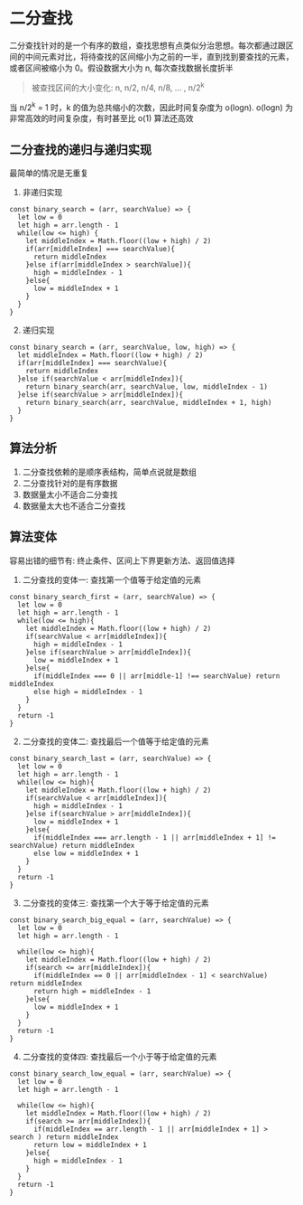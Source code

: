 # 二分查找
二分查找针对的是一个有序的数组，查找思想有点类似分治思想。每次都通过跟区间的中间元素对比，将待查找的区间缩小为之前的一半，直到找到要查找的元素，或者区间被缩小为 0。假设数据大小为 n, 每次查找数据长度折半

> 被查找区间的大小变化: n, n/2, n/4, n/8, ... , n/2<sup>k</sup>

当 n/2<sup>k</sup> = 1 时，k 的值为总共缩小的次数，因此时间复杂度为 o(logn). o(logn) 为非常高效的时间复杂度，有时甚至比 o(1) 算法还高效

## 二分查找的递归与递归实现
最简单的情况是无重复
1. 非递归实现
```
const binary_search = (arr, searchValue) => {
  let low = 0
  let high = arr.length - 1
  while(low <= high) {
    let middleIndex = Math.floor((low + high) / 2)
    if(arr[middleIndex] === searchValue){
      return middleIndex
    }else if(arr[middleIndex > searchValue]){
      high = middleIndex - 1
    }else{
      low = middleIndex + 1 
    }
  }
}
```

2. 递归实现
```
const binary_search = (arr, searchValue, low, high) => {
  let middleIndex = Math.floor((low + high) / 2)
  if(arr[middleIndex] === searchValue){
    return middleIndex
  }else if(searchValue < arr[middleIndex]){
    return binary_search(arr, searchValue, low, middleIndex - 1)
  }else if(searchValue > arr[middleIndex]){
    return binary_search(arr, searchValue, middleIndex + 1, high)  
  }
}
```

## 算法分析
1. 二分查找依赖的是顺序表结构，简单点说就是数组
2. 二分查找针对的是有序数据
3. 数据量太小不适合二分查找
4. 数据量太大也不适合二分查找

## 算法变体
容易出错的细节有: 终止条件、区间上下界更新方法、返回值选择
1. 二分查找的变体一: 查找第一个值等于给定值的元素
```
const binary_search_first = (arr, searchValue) => {
  let low = 0
  let high = arr.length - 1
  while(low <= high){
    let middleIndex = Math.floor((low + high) / 2)
    if(searchValue < arr[middleIndex]){
      high = middleIndex - 1
    }else if(searchValue > arr[middleIndex]){
      low = middleIndex + 1
    }else{
      if(middleIndex === 0 || arr[middle-1] !== searchValue) return middleIndex
      else high = middleIndex - 1
    }
  }
  return -1
}
```

2. 二分查找的变体二: 查找最后一个值等于给定值的元素
```
const binary_search_last = (arr, searchValue) => {
  let low = 0
  let high = arr.length - 1
  while(low <= high){
    let middleIndex = Math.floor((low + high) / 2)
    if(searchValue < arr[middleIndex]){
      high = middleIndex - 1
    }else if(searchValue > arr[middleIndex]){
      low = middleIndex + 1
    }else{
      if(middleIndex === arr.length - 1 || arr[middleIndex + 1] != searchValue) return middleIndex
      else low = middleIndex + 1
    }
  }
  return -1
}
```

3. 二分查找的变体三: 查找第一个大于等于给定值的元素
```
const binary_search_big_equal = (arr, searchValue) => {
  let low = 0
  let high = arr.length - 1

  while(low <= high){
    let middleIndex = Math.floor((low + high) / 2)
    if(search <= arr[middleIndex]){
      if(middleIndex == 0 || arr[middleIndex - 1] < searchValue) return middleIndex
      return high = middleIndex - 1
    }else{
      low = middleIndex + 1
    }
  }
  return -1
}
```

4. 二分查找的变体四: 查找最后一个小于等于给定值的元素
```
const binary_search_low_equal = (arr, searchValue) => {
  let low = 0
  let high = arr.length - 1

  while(low <= high){
    let middleIndex = Math.floor((low + high) / 2)
    if(search >= arr[middleIndex]){
      if(middleIndex == arr.length - 1 || arr[middleIndex + 1] > search ) return middleIndex
      return low = middleIndex + 1
    }else{
      high = middleIndex - 1
    }
  }
  return -1
}
```

